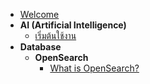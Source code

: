 - [Welcome](README.md)
- **AI (Artificial Intelligence)**
  - [เริ่มต้นใช้งาน](guide.md)
- **Database**
  - **OpenSearch**
    - [What is OpenSearch?](/database/opensearch.md)
